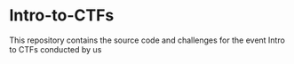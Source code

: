 # Intro-to-CTFs
This repository contains the source code and challenges for the event Intro to CTFs conducted by us
